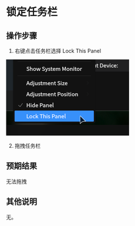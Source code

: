 # 锁定任务栏

## 操作步骤
1. 右键点击任务栏选择 Lock This Panel


![锁定任务栏-1](./img/锁定任务栏-1.png)

2. 拖拽任务栏


## 预期结果
无法拖拽

## 其他说明

无。
